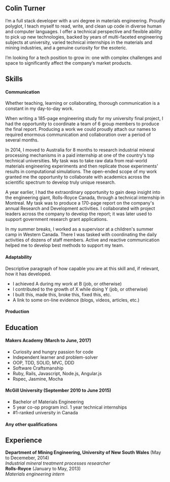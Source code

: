 ## Colin Turner

I’m a full stack developer with a uni degree in materials engineering. Proudly polyglot, I teach myself to read, write, and clean up code in diverse human and computer languages. I offer a technical perspective and flexible ability to pick up new technologies, backed by years of multi-faceted engineering subjects at university, varied technical internships in the materials and mining industries, and a genuine curiosity for the esoteric.

I’m looking for a tech position to grow in: one with complex challenges and space to significantly affect the company’s market products.

## Skills

#### Communication

Whether teaching, learning or collaborating, thorough communication is a constant in my day-to-day work.

When writing a 185-page engineering study for my university final project, I had the opportunity to coordinate a team of 6 group members to produce the final report. Producing a work we could proudly attach our names to required enormous communication and collaboration over a period of several months.


In 2014, I moved to Australia for 8 months to research industrial mineral processing mechanisms in a paid internship at one of the country's top technical universities. My task was to take raw data from real-world materials engineering experiments and then replicate those experiments' results in computational simulations. The open-ended scope of my work granted me the opportunity to collaborate with academics across the scientific spectrum to develop truly unique research.

A year earlier, I had the extraordinary opportunity to gain deep insight into the engineering giant, Rolls-Royce Canada, through a technical internship in Montreal. My task was to produce a 170-page report on the company's annual Research and Development activities. I collaborated with project leaders across the company to develop the report; it was later used to support government research grant applications.

In my summer breaks, I worked as a supervisor at a children's summer camp in Western Canada. There I was tasked with coordinating the daily activities of dozens of staff members. Active and reactive communication helped me to develop best methods to support my team.
#### Adaptability

Descriptive paragraph of how capable you are at this skill and, if relevant, how it has developed.

- I achieved A during my work at B (job, or otherwise)
- I contributed to the growth of X while doing Y (job, or otherwise)
- I built this, made this, broke this, fixed this, etc.
- A link to some on-line evidence (blogs, videos, articles, etc.)


#### Production

## Education

#### Makers Academy (March to June, 2017)

- Curiosity and hungry passion for code
- Independent learner and problem-solver
- OOP, TDD, SOLID, MVC, DDD
- Software Craftsmanship
- Ruby, Rails, Javascript, Node.js, Angular.js
- Rspec, Jasmine, Mocha

#### McGill University (September 2010 to June 2015)

- Bachelor of Materials Engineering
- 5 year co-op program incl. 1 year technical internships
- #1-ranked university in Canada

#### Any other qualifications

## Experience

**Department of Mining Engineering, University of New South Wales** (May to Decemeber, 2014)    
*Industrial mineral treatment processes researcher*  
**Rolls-Royce** (January to May, 2013)   
*Materials engineering intern*  
